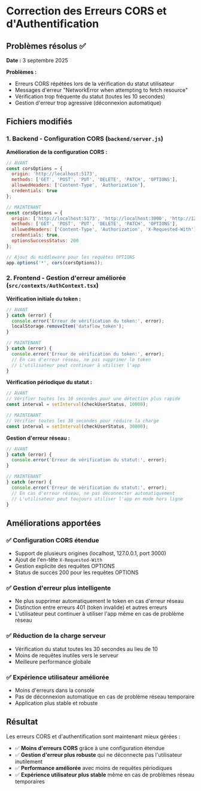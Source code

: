 # Correction des Erreurs CORS et d'Authentification

## Problèmes résolus ✅

**Date :** 3 septembre 2025

**Problèmes :** 
- Erreurs CORS répétées lors de la vérification du statut utilisateur
- Messages d'erreur "NetworkError when attempting to fetch resource"
- Vérification trop fréquente du statut (toutes les 10 secondes)
- Gestion d'erreur trop agressive (déconnexion automatique)

## Fichiers modifiés

### 1. **Backend - Configuration CORS** (`backend/server.js`)

**Amélioration de la configuration CORS :**
```javascript
// AVANT
const corsOptions = {
  origin: 'http://localhost:5173',
  methods: ['GET', 'POST', 'PUT', 'DELETE', 'PATCH', 'OPTIONS'],
  allowedHeaders: ['Content-Type', 'Authorization'],
  credentials: true
};

// MAINTENANT
const corsOptions = {
  origin: ['http://localhost:5173', 'http://localhost:3000', 'http://127.0.0.1:5173'],
  methods: ['GET', 'POST', 'PUT', 'DELETE', 'PATCH', 'OPTIONS'],
  allowedHeaders: ['Content-Type', 'Authorization', 'X-Requested-With'],
  credentials: true,
  optionsSuccessStatus: 200
};

// Ajout du middleware pour les requêtes OPTIONS
app.options('*', cors(corsOptions));
```

### 2. **Frontend - Gestion d'erreur améliorée** (`src/contexts/AuthContext.tsx`)

**Vérification initiale du token :**
```typescript
// AVANT
} catch (error) {
  console.error('Erreur de vérification du token:', error);
  localStorage.removeItem('dataflow_token');
}

// MAINTENANT
} catch (error) {
  console.error('Erreur de vérification du token:', error);
  // En cas d'erreur réseau, ne pas supprimer le token
  // L'utilisateur peut continuer à utiliser l'app
}
```

**Vérification périodique du statut :**
```typescript
// AVANT
// Vérifier toutes les 10 secondes pour une détection plus rapide
const interval = setInterval(checkUserStatus, 10000);

// MAINTENANT
// Vérifier toutes les 30 secondes pour réduire la charge
const interval = setInterval(checkUserStatus, 30000);
```

**Gestion d'erreur réseau :**
```typescript
// AVANT
} catch (error) {
  console.error('Erreur de vérification du statut:', error);
}

// MAINTENANT
} catch (error) {
  console.error('Erreur de vérification du statut:', error);
  // En cas d'erreur réseau, ne pas déconnecter automatiquement
  // L'utilisateur peut toujours utiliser l'app en mode hors ligne
}
```

## Améliorations apportées

### ✅ **Configuration CORS étendue**
- Support de plusieurs origines (localhost, 127.0.0.1, port 3000)
- Ajout de l'en-tête `X-Requested-With`
- Gestion explicite des requêtes OPTIONS
- Status de succès 200 pour les requêtes OPTIONS

### ✅ **Gestion d'erreur plus intelligente**
- Ne plus supprimer automatiquement le token en cas d'erreur réseau
- Distinction entre erreurs 401 (token invalide) et autres erreurs
- L'utilisateur peut continuer à utiliser l'app même en cas de problème réseau

### ✅ **Réduction de la charge serveur**
- Vérification du statut toutes les 30 secondes au lieu de 10
- Moins de requêtes inutiles vers le serveur
- Meilleure performance globale

### ✅ **Expérience utilisateur améliorée**
- Moins d'erreurs dans la console
- Pas de déconnexion automatique en cas de problème réseau temporaire
- Application plus stable et robuste

## Résultat

Les erreurs CORS et d'authentification sont maintenant mieux gérées :
- ✅ **Moins d'erreurs CORS** grâce à une configuration étendue
- ✅ **Gestion d'erreur plus robuste** qui ne déconnecte pas l'utilisateur inutilement
- ✅ **Performance améliorée** avec moins de requêtes périodiques
- ✅ **Expérience utilisateur plus stable** même en cas de problèmes réseau temporaires

